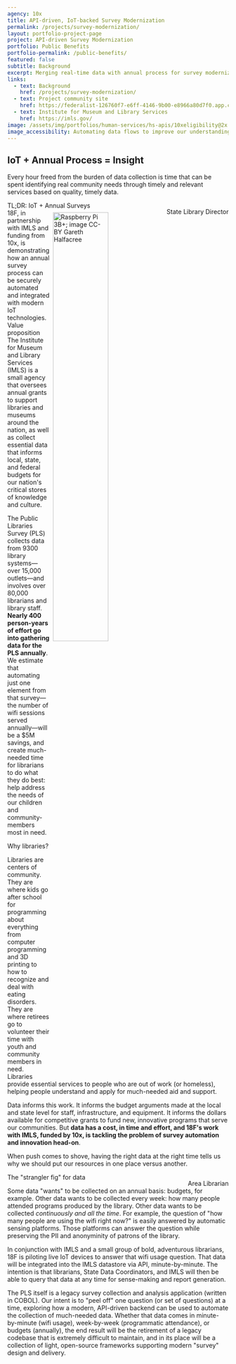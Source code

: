 ```yaml
---
agency: 10x
title: API-driven, IoT-backed Survey Modernization
permalink: /projects/survey-modernization/
layout: portfolio-project-page
project: API-driven Survey Modernization
portfolio: Public Benefits
portfolio-permalink: /public-benefits/
featured: false
subtitle: Background
excerpt: Merging real-time data with annual process for survey modernization through modularization and APIs.
links:
  - text: Background
    href: /projects/survey-modernization/
  - text: Project community site
    href: https://federalist-126760f7-e6ff-4146-9b00-e8966a80d7f0.app.cloud.gov/site/cantsin/10x-shared-components-phase-3/
  - text: Institute for Museum and Library Services
    href: https://imls.gov/
image: /assets/img/portfolios/human-services/hs-apis/10xeligibility@2x.png
image_accessibility: Automating data flows to improve our understanding of library services within our communities.
---
```


## IoT + Annual Process = Insight

<div class="testimonial-blockquote" markdown="1">
Every hour freed from the burden of data collection is time that can be spent identifying real community needs through timely and relevant services based on quality, timely data.

<span style="float:right;margin-top:1em;">State Library Director</span>
</div>

<div class="small-caps">TL;DR: IoT + Annual Surveys</div>
<img src="{{ '/assets/img/rpi-gh.jpg' | prepend: site.baseurl }}" style="float:right;margin:0.5em;" width="50%" alt="Raspberry Pi 3B+; image CC-BY Gareth Halfacree" />
18F, in partnership with IMLS and funding from 10x, is demonstrating how an annual survey process can be securely automated and integrated with modern IoT technologies. 

<div class="small-caps">Value proposition</div>
The Institute for Museum and Library Services (IMLS) is a small agency that oversees annual grants to support libraries and museums around the nation, as well as collect essential data that informs local, state, and federal budgets for our nation's critical stores of knowledge and culture.

The Public Libraries Survey (PLS) collects data from 9300 library systems&mdash;over 15,000 outlets&mdash;and involves over 80,000 librarians and library staff. **Nearly 400 person-years of effort go into gathering data for the PLS annually**. We estimate that automating just one element from that survey&mdash;the number of wifi sessions served annually&mdash;will be a $5M savings, and create much-needed time for librarians to do what they do best: help address the needs of our children and community-members most in need.

<div class="small-caps">Why libraries?</div>

Libraries are centers of community. They are where kids go after school for programming about everything from computer programming and 3D printing to how to recognize and deal with eating disorders. They are where retirees go to volunteer their time with youth and community members in need. Libraries provide essential services to people who are out of work (or homeless), helping people understand and apply for much-needed aid and support. 

Data informs this work. It informs the budget arguments made at the local and state level for staff, infrastructure, and equipment. It informs the dollars available for competitive grants to fund new, innovative programs that serve our communities. But **data has a cost, in time and effort, and 18F's work with IMLS, funded by 10x, is tackling the problem of survey automation and innovation head-on**.

<div class="testimonial-blockquote" markdown="1">
When push comes to shove, having the right data at the right time tells us why we should put our resources in one place versus another.

<span style="float:right;margin-top:1em;">Area Librarian</span>
</div>

<div class="small-caps">The "strangler fig" for data</div>

Some data "wants" to be collected on an annual basis: budgets, for example. Other data wants to be collected every week: how many people attended programs produced by the library. Other data wants to be collected *continuously and all the time*. For example, the question of "how many people are using the wifi right now?" is easily answered by automatic sensing platforms. Those platforms can answer the question while preserving the PII and anonyminity of patrons of the library.

In conjunction with IMLS and a small group of bold, adventurous librarians, 18F is piloting live IoT devices to answer that wifi usage question. That data will be integrated into the IMLS datastore via API, minute-by-minute. The intention is that librarians, State Data Coordinators, and IMLS will then be able to query that data at any time for sense-making and report generation. 

The PLS itself is a legacy survey collection and analysis application (written in COBOL). Our intent is to "peel off" one question (or set of questions) at a time, exploring how a modern, API-driven backend can be used to automate the collection of much-needed data. Whether that data comes in minute-by-minute (wifi usage), week-by-week (programmatic attendance), or budgets (annually), the end result will be the retirement of a legacy codebase that is extremely difficult to maintain, and in its place will be a collection of light, open-source frameworks supporting modern "survey" design and delivery.